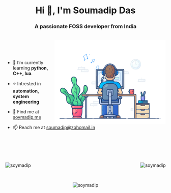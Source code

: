 
<h1 align="center">Hi 👋, I'm Soumadip Das</h1>
<h3 align="center">A passionate FOSS developer from India</h3>

<br>
<img align="right" alt="Coding" width="350" src="./assets/working.gif">

<br><br>

- 🌱 I’m currently learning **python, C++, lua**.

- ⭐ Intrested in **automation, system engineering**

- 💬 Find me at [soymadip.me](https://soymadip.me/)

- 📫 Reach me at [soumadip@zohomail.in](https://soymadip.me/l/mail)

 
<br><br>
<br><br>

<p><img align="left" src="https://gh-readme-status.vercel.app/api/top-langs?username=soymadip&show_icons=true&locale=en&layout=compact&theme=tokyonight&hide_border=true" alt="soymadip" /></p>

<p align="right"><img width="400" src="https://gh-readme-status.vercel.app/api?username=soymadip&theme=tokyonight&show_icons=true&hide_border=true&count_private=true" alt="soymadip" /></p>

<br>

<p align="center"><img src="https://gh-streaks-stats.vercel.app?user=soymadip&theme=tokyonight&hide_border=true" alt="soymadip" /></p>


